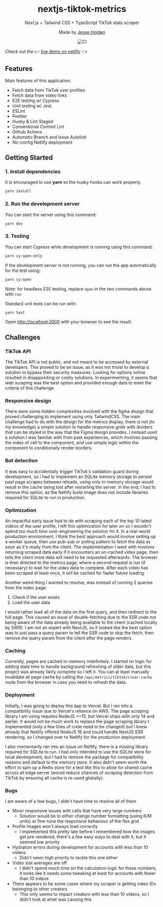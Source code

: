 <div align="center">
  <h1>nextjs-tiktok-metrics</h1>
  <p>Next.js + Tailwind CSS + TypeScript TikTok stats scraper</p>
  <p>Made by <a href="https://holden.xyz">Jesse Holden</a></p>
  
  
  ![CI](https://github.com/jesse-holden/nextjs-tiktok-metrics/actions/workflows/lint.yml/badge.svg)

</div>

Check out the 👉 [live demo on netlify](https://nextjs-tiktok-metrics.netlify.app/) 👈

## Features

Main features of this application:

- Fetch data from TikTok user profiles
- Fetch data from video links
- E2E testing w/ Cypress
- Unit testing w/ Jest
- ESLint
- Prettier
- Husky & Lint Staged
- Conventional Commit Lint
- Github Actions
- Automatic Branch and Issue Autolink
- No-config Netlify deployment

## Getting Started

### 1. Install dependencies

It is encouraged to use **yarn** so the husky hooks can work properly.

```bash
yarn install
```

### 2. Run the development server

You can start the server using this command:

```bash
yarn dev
```

### 3. Testing

You can start Cypress while development is running using this command:

```bash
yarn cy:open-only
```

If the development server is not running, you can run the app automatically for the test using:

```bash
yarn cy:open
```

Note: for headless E2E testing, replace `open` in the two commands above with `run`

Standard unit tests can be run with:

```bash
yarn test
```

Open [http://localhost:3000](http://localhost:3000) with your browser to see the result.

## Challenges

### TikTok API

The TikTok API is not public, and not meant to be accessed by external developers. This proved to be an issue, as it was not trivial to develop a solution to bypass their security measures. Looking for options online resulted in disappointing or costly solutions. In experimenting, it seems that web scraping was the best option and provided enough data to meet the criteria of this challenge.

### Responsive design

There were some hidden complexities involved with the figma design that proved challenging to implement using only TailwindCSS. The main challenge had to do with the design for the metrics display, there is not (to my knowledge) a simple solution to handle responsive grids with dividers that can be styled in the way that the Figma design provides. I instead used a solution I was familiar with from past experiences, which involves passing the index of cell to the component, and use simple logic within the component to conditionally render borders.

### Bot detection

It was easy to accidentally trigger TikTok's validation guard during development, so I had to implement an SQLite memory storage to persist past page scrapes between reloads, using only in-memory storage would result in the cache being lost after restarting the server. In the end, I had to remove this option, as the Netlify build image does not include libraries required for SQLite to run in production.

### Optimization

An impactful early issue had to do with scraping each of the top 10 latest videos of the user profile, I left this optimization for later on so I wouldn't spend too much time over-engineering the solution for it. In a real-world production environment, I think the best approach would involve setting up a worker queue, then use pub-sub or polling pattern to fetch the data as soon as it's ready from the client. The implementation I went with involves returning scraped data early if it encounters an un-cached video page, then tells the client more data will need to be requested afterwards. The browser is then directed to the metrics page, where a second request is run (if necessary) to wait for the video data to complete. After each video has been scraped at least once, it will be cached for faster future loading.

Another weird thing I wanted to resolve, was instead of running 2 queries from the index page:

1. Check if the user exists
2. Load the user data

I would rather load all of the data on the first query, and then redirect to the full page. This caused an issue of double-fetching due to the SSR code not being aware of the data already being available to the client (cached locally by SWR). I am not an expert with NextJS, so it looked like the best option was to just pass a query param to tell the SSR code to skip the fetch, then remove the query param from the client after the page renders.

### Caching

Currently, pages are cached in-memory indefinitely. I started on logic for adding stale time to handle background refreshing of older data, but this project was already fairly complete so I left it. You can at least manually invalidate all page cache by calling the `/api/metrics/tiktok/clear-cache` route from the browser in case you need to refresh the data.

### Deployment

Initially, I was going to deploy this app to Vercel. But I ran into a compatibility issue due to Vercel's reliance on AWS. The page scraping library I am using requires NodeJS >=15, but Vercel ships with only 14 and earlier. It would not be much work to replace the page scraping library I implemented (only a few lines of code need to be changed) but I knew already that Netlify offered NodeJS 16 and could handle NextJS SSR rendering, so I changed over to Netlify for the production deployment.

I also momentarily ran into an issue on Netlify, there is a missing library required for SQLite to run. I had only intended to use the SQLite store for local development, but I had to remove the package for compatibility reasons and default to the memory store. It also didn't seem worth the effort to spin up a Redis store for a test like this to allow for shared cache across all edge server (would reduce chances of scraping detection from TikTok by ensuring all cache is re-used globally).

### Bugs

I am aware of a few bugs, I didn't have time to resolve all of them

- Minor responsive issues with cells that have very large numbers
  - Solution would be to either change number formatting (using K/M units) or fine-tune the responsive behaviour of the flex grid
- Profile images won't always load correctly
  - I implemented this pretty late before I remembered how the images get pre-rendered, there's a few easy ways to deal with it, but it seemed low priority
- Hydration errors during development for accounts with less than 10 videos
  - Didn't seem high priority to tackle this one either
- Video stat averages are off
  - I didn't spend much time on the calculation logic for these numbers, it looks like it needs some tweaking at least for accounts with fewer than 10 videos
- There appears to be some cases where my scraper is getting video IDs belonging to other creators
  - This only seems to impact creators with less than 10 videos, so I didn't look at what was causing this
